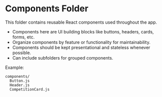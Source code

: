 # Components Folder

This folder contains reusable React components used throughout the app.

- Components here are UI building blocks like buttons, headers, cards, forms, etc.
- Organize components by feature or functionality for maintainability.
- Components should be kept presentational and stateless whenever possible.
- Can include subfolders for grouped components.

Example:

```
components/
  Button.js
  Header.js
  CompetitionCard.js
```

